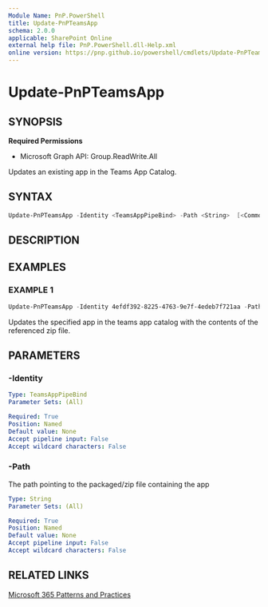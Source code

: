 ```yaml
---
Module Name: PnP.PowerShell
title: Update-PnPTeamsApp
schema: 2.0.0
applicable: SharePoint Online
external help file: PnP.PowerShell.dll-Help.xml
online version: https://pnp.github.io/powershell/cmdlets/Update-PnPTeamsApp.html
---
```

 
# Update-PnPTeamsApp

## SYNOPSIS

**Required Permissions**

  * Microsoft Graph API: Group.ReadWrite.All

Updates an existing app in the Teams App Catalog.

## SYNTAX

```powershell
Update-PnPTeamsApp -Identity <TeamsAppPipeBind> -Path <String>  [<CommonParameters>]
```

## DESCRIPTION

## EXAMPLES

### EXAMPLE 1
```powershell
Update-PnPTeamsApp -Identity 4efdf392-8225-4763-9e7f-4edeb7f721aa -Path c:\myapp.zip
```

Updates the specified app in the teams app catalog with the contents of the referenced zip file.

## PARAMETERS

### -Identity

```yaml
Type: TeamsAppPipeBind
Parameter Sets: (All)

Required: True
Position: Named
Default value: None
Accept pipeline input: False
Accept wildcard characters: False
```

### -Path
The path pointing to the packaged/zip file containing the app

```yaml
Type: String
Parameter Sets: (All)

Required: True
Position: Named
Default value: None
Accept pipeline input: False
Accept wildcard characters: False
```

## RELATED LINKS

[Microsoft 365 Patterns and Practices](https://aka.ms/m365pnp)

